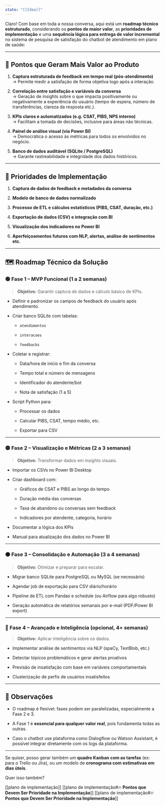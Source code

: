 ```yaml
---
state: "[[Idea]]"
---
```

Claro! Com base em toda a nossa conversa, aqui está um **roadmap técnico estruturado**, considerando os **pontos de maior valor**, as **prioridades de implementação** e uma **sequência lógica para entrega de valor incremental** no sistema de pesquisa de satisfação do chatbot de atendimento em plano de saúde:

---

## 🧠 **Pontos que Geram Mais Valor ao Produto**

1. **Captura estruturada de feedback em tempo real (pós-atendimento)**  
    → Permite medir a satisfação de forma objetiva logo após a interação.
    
2. **Correlação entre satisfação e variáveis da conversa**  
    → Geração de insights sobre o que impacta positivamente ou negativamente a experiência do usuário (tempo de espera, número de transferências, clareza da resposta etc.).
    
3. **KPIs claros e automatizados (e.g. CSAT, PIBS, NPS interno)**  
    → Facilitam a tomada de decisões, inclusive para áreas não técnicas.
    
4. **Painel de análise visual (via Power BI)**  
    → Democrática o acesso às métricas para todos os envolvidos no negócio.
    
5. **Banco de dados auditável (SQLite / PostgreSQL)**  
    → Garante rastreabilidade e integridade dos dados históricos.
    

---

## 🎯 **Prioridades de Implementação**

1. **Captura de dados de feedback e metadados da conversa**
    
2. **Modelo de banco de dados normalizado**
    
3. **Processo de ETL e cálculos estatísticos (PIBS, CSAT, duração, etc.)**
    
4. **Exportação de dados (CSV) e integração com BI**
    
5. **Visualização dos indicadores no Power BI**
    
6. **Aperfeiçoamentos futuros com NLP, alertas, análise de sentimentos etc.**
    

---

## 🗺️ **Roadmap Técnico da Solução**

### 🟢 Fase 1 – MVP Funcional (1 a 2 semanas)

> **Objetivo:** Garantir captura de dados e cálculo básico de KPIs.

-  Definir e padronizar os campos de feedback do usuário após atendimento.
    
-  Criar banco SQLite com tabelas:
    
    - `atendimentos`
        
    - `interacoes`
        
    - `feedbacks`
        
-  Coletar e registrar:
    
    - Data/hora de início e fim da conversa
        
    - Tempo total e número de mensagens
        
    - Identificador do atendente/bot
        
    - Nota de satisfação (1 a 5)
        
-  Script Python para:
    
    - Processar os dados
        
    - Calcular PIBS, CSAT, tempo médio, etc.
        
    - Exportar para CSV
        

---

### 🟡 Fase 2 – Visualização e Métricas (2 a 3 semanas)

> **Objetivo:** Transformar dados em insights visuais.

-  Importar os CSVs no Power BI Desktop
    
-  Criar dashboard com:
    
    - Gráficos de CSAT e PIBS ao longo do tempo
        
    - Duração média das conversas
        
    - Taxa de abandono ou conversas sem feedback
        
    - Indicadores por atendente, categoria, horário
        
-  Documentar a lógica dos KPIs
    
-  Manual para atualização dos dados no Power BI
    

---

### 🟠 Fase 3 – Consolidação e Automação (3 a 4 semanas)

> **Objetivo:** Otimizar e preparar para escalar.

-  Migrar banco SQLite para PostgreSQL ou MySQL (se necessário)
    
-  Agendar job de exportação para CSV diário/horário
    
-  Pipeline de ETL com Pandas e schedule (ou Airflow para algo robusto)
    
-  Geração automática de relatórios semanais por e-mail (PDF/Power BI export)
    

---

### 🔵 Fase 4 – Avançado e Inteligência (opcional, 4+ semanas)

> **Objetivo:** Aplicar inteligência sobre os dados.

-  Implementar análise de sentimentos via NLP (spaCy, TextBlob, etc.)
    
-  Detectar tópicos problemáticos e gerar alertas proativos
    
-  Previsão de insatisfação com base em variáveis comportamentais
    
-  Clusterização de perfis de usuários insatisfeitos
    

---

## 📌 Observações

- O roadmap é flexível: fases podem ser paralelizadas, especialmente a Fase 2 e 3.
    
- A Fase 1 é **essencial para qualquer valor real**, pois fundamenta todas as outras.
    
- Caso o chatbot use plataforma como Dialogflow ou Watson Assistant, é possível integrar diretamente com os logs da plataforma.
    

---

Se quiser, posso gerar também um **quadro Kanban com as tarefas** (ex: para o Trello ou Jira), ou um modelo de **cronograma com estimativas em dias úteis**.

Quer isso também?

[[plano de implementação]]
[[plano de implementação#🔥 **Pontos que Devem Ser Prioridade na Implementação**]]
[[plano de implementação#🔥 **Pontos que Devem Ser Prioridade na Implementação**]]
